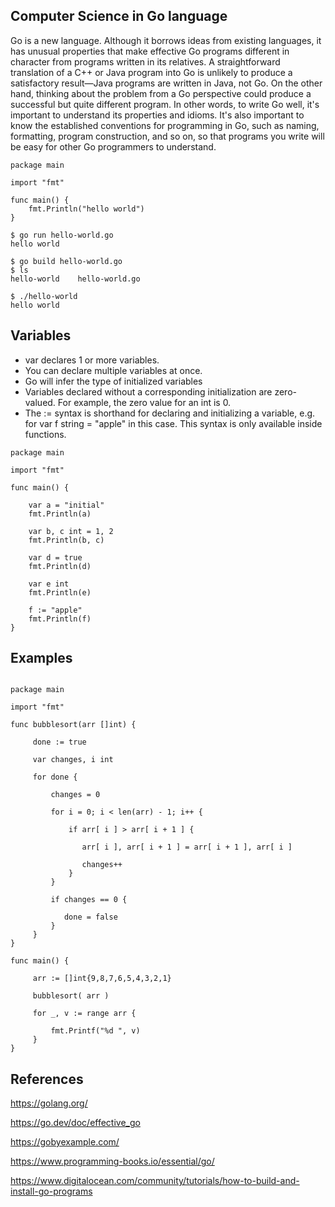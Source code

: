 ## Computer Science in Go language

Go is a new language. Although it borrows ideas from existing languages, it has unusual properties that make effective Go programs different in character from programs written in its relatives. A straightforward translation of a C++ or Java program into Go is unlikely to produce a satisfactory result—Java programs are written in Java, not Go. On the other hand, thinking about the problem from a Go perspective could produce a successful but quite different program. In other words, to write Go well, it's important to understand its properties and idioms. It's also important to know the established conventions for programming in Go, such as naming, formatting, program construction, and so on, so that programs you write will be easy for other Go programmers to understand.

```
package main

import "fmt"

func main() {
    fmt.Println("hello world")
}

$ go run hello-world.go
hello world

$ go build hello-world.go
$ ls
hello-world    hello-world.go

$ ./hello-world
hello world
```

## Variables

* var declares 1 or more variables.
* You can declare multiple variables at once.
* Go will infer the type of initialized variables
* Variables declared without a corresponding initialization are zero-valued. For example, the zero value for an int is 0.
* The := syntax is shorthand for declaring and initializing a variable, e.g. for var f string = "apple" in this case. This syntax is only available inside functions.
```
package main

import "fmt"

func main() {

    var a = "initial"
    fmt.Println(a)

    var b, c int = 1, 2
    fmt.Println(b, c)

    var d = true
    fmt.Println(d)

    var e int
    fmt.Println(e)

    f := "apple"
    fmt.Println(f)
}
```


## Examples

```

package main

import "fmt"

func bubblesort(arr []int) {

     done := true
 
     var changes, i int 
 
     for done {

         changes = 0
         
         for i = 0; i < len(arr) - 1; i++ {

             if arr[ i ] > arr[ i + 1 ] {

                arr[ i ], arr[ i + 1 ] = arr[ i + 1 ], arr[ i ]

                changes++ 
             }   
         } 

         if changes == 0 {

            done = false
         }
     }
}

func main() {

     arr := []int{9,8,7,6,5,4,3,2,1}

     bubblesort( arr )

     for _, v := range arr {

         fmt.Printf("%d ", v)
     }   
}

```




## References

https://golang.org/

https://go.dev/doc/effective_go

https://gobyexample.com/

https://www.programming-books.io/essential/go/

https://www.digitalocean.com/community/tutorials/how-to-build-and-install-go-programs
